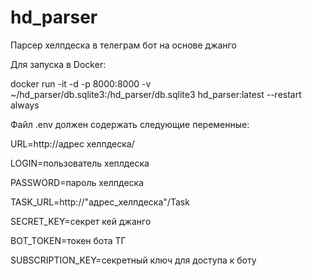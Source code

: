# hd_parser

Парсер хелпдеска в телеграм бот на основе джанго

Для запуска в Docker:

docker run -it -d -p 8000:8000 -v ~/hd_parser/db.sqlite3:/hd_parser/db.sqlite3 hd_parser:latest --restart always

Файл .env должен содержать следующие переменные:

URL=http://адрес хелпдеска/

LOGIN=пользователь хеплдеска

PASSWORD=пароль хелпдеска

TASK_URL=http://"адрес_хелпдеска"/Task

SECRET_KEY=секрет кей джанго

BOT_TOKEN=токен бота ТГ

SUBSCRIPTION_KEY=секретный ключ для доступа к боту

